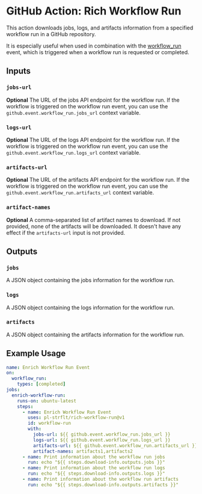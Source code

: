 # GitHub Action: Rich Workflow Run

This action downloads jobs, logs, and artifacts information from a specified workflow run in a GitHub repository.

It is especially useful when used in combination with the [workflow_run](https://docs.github.com/en/actions/reference/events-that-trigger-workflows#workflow_run) event, which is triggered when a workflow run is requested or completed.

## Inputs

### `jobs-url`

**Optional** The URL of the jobs API endpoint for the workflow run. If the workflow is triggered on the workflow run event, you can use the `github.event.workflow_run.jobs_url` context variable.
### `logs-url`

**Optional** The URL of the logs API endpoint for the workflow run. If the workflow is triggered on the workflow run event, you can use the `github.event.workflow_run.logs_url` context variable.

### `artifacts-url`

**Optional** The URL of the artifacts API endpoint for the workflow run. If the workflow is triggered on the workflow run event, you can use the `github.event.workflow_run.artifacts_url` context variable.

### `artifact-names`

**Optional** A comma-separated list of artifact names to download. If not provided, none of the artifacts will be downloaded. It doesn't have any effect if the `artifacts-url` input is not provided.

## Outputs

### `jobs`

A JSON object containing the jobs information for the workflow run.

### `logs`

A JSON object containing the logs information for the workflow run.

### `artifacts`

A JSON object containing the artifacts information for the workflow run.

## Example Usage

```yaml
name: Enrich Workflow Run Event
on:
  workflow_run:
    types: [completed]
jobs:
  enrich-workflow-run:
    runs-on: ubuntu-latest
    steps:
      - name: Enrich Workflow Run Event
        uses: pl-strflt/rich-workflow-run@v1
        id: workflow-run
        with:
          jobs-url: ${{ github.event.workflow_run.jobs_url }}
          logs-url: ${{ github.event.workflow_run.logs_url }}
          artifacts-url: ${{ github.event.workflow_run.artifacts_url }}
          artifact-names: artifacts1,artifacts2
      - name: Print information about the workflow run jobs
        run: echo "${{ steps.download-info.outputs.jobs }}"
      - name: Print information about the workflow run logs
        run: echo "${{ steps.download-info.outputs.logs }}"
      - name: Print information about the workflow run artifacts
        run: echo "${{ steps.download-info.outputs.artifacts }}"
```
